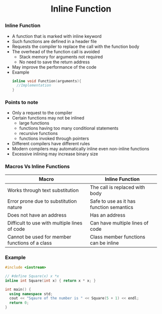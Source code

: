 <h1 style="text-align:center;"> Inline Function </p>

### Inline Function

- A function that is marked with inline keyword
- Such functions are defined in a header file
- Requests the compiler to replace the call with the function body
- The overhead of the function call is avoided
  - Stack memory for arguments not required
  - No need to save the return address
- May improve the performance of the code
- Example
  ```cpp
  inline void Function(arguments){
  	//Implementation
  }
  ```

### Points to note

- Only a request to the compiler
- Certain functions may not be inlined
  - large functions
  - functions having too many conditional statements
  - recursive functions
  - functions invoked through pointers
- Different compilers have different rules
- Modern compilers may automatically inline even non-inline functions
- Excessive inlining may increase binary size

### Macros Vs Inline Functions

| **Macro**                                      | **Inline Function**                      |
| ---------------------------------------------- | ---------------------------------------- |
| Works through text substitution                | The call is replaced with body           |
| Error prone due to substitution nature         | Safe to use as it has function semantics |
| Does not have an address                       | Has an address                           |
| Difficult to use with multiple lines of code   | Can have multiple lines of code          |
| Cannot be used for member functions of a class | Class member functions can be inline     |

### Example

```cpp
#include <iostream>

// #define Square(x) x *x
inline int Square(int x) { return x * x; }

int main() {
  using namespace std;
  cout << "Sqaure of the number is " << Square(5 + 1) << endl;
  return 0;
}
```
